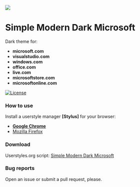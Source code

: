 ![](https://userstyles.org/style_screenshots/131684_after.png) 

# Simple Modern Dark Microsoft
Dark theme for: 
* **microsoft.com**
* **visualstudio.com**
* **windows.com**
* **office.com**
* **live.com**
* **microsoftstore.com**
* **microsoftonline.com**

[![License](https://img.shields.io/badge/License-MIT%20License-red.svg)](https://github.com/zeeex/Simple-Modern-Dark-Microsoft/blob/master/LICENSE)

### How to use
Install a userstyle manager **[Stylus]** for your browser:

- **[Google Chrome](https://chrome.google.com/webstore/detail/stylus/clngdbkpkpeebahjckkjfobafhncgmne)**
- [Mozilla Firefox](https://addons.mozilla.org/en-US/firefox/addon/styl-us/)

### Download
Userstyles.org script: [Simple Modern Dark Microsoft](https://userstyles.org/styles/131684/simple-modern-dark-microsoft)

### Bug reports
Open an issue or submit a pull request, please.
